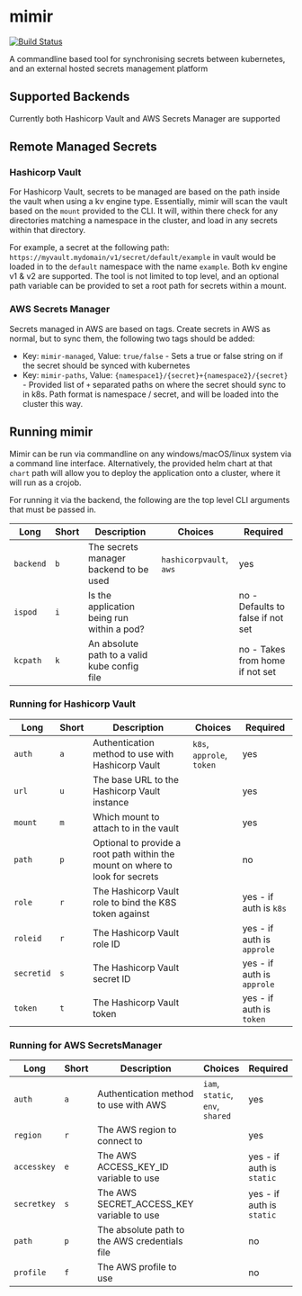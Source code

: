 # mimir

[![Build Status](https://travis-ci.org/marmotherder/mimir.svg?branch=master)](https://travis-ci.org/marmotherder/mimir)

A commandline based tool for synchronising secrets between kubernetes, and an external hosted secrets management platform

## Supported Backends

Currently both Hashicorp Vault and AWS Secrets Manager are supported

## Remote Managed Secrets

### Hashicorp Vault

For Hashicorp Vault, secrets to be managed are based on the path inside the vault when using a kv engine type. Essentially, mimir will scan the vault based on the `mount` provided to the CLI. It will, within there check for any directories matching a namespace in the cluster, and load in any secrets within that directory.

For example, a secret at the following path: `https://myvault.mydomain/v1/secret/default/example` in vault would be loaded in to the `default` namespace with the name `example`. Both kv engine v1 & v2 are supported. The tool is not limited to top level, and an optional path variable can be provided to set a root path for secrets within a mount.

### AWS Secrets Manager

Secrets managed in AWS are based on tags. Create secrets in AWS as normal, but to sync them, the following two tags should be added:

* Key: `mimir-managed`, Value: `true/false` - Sets a true or false string on if the secret should be synced with kubernetes
* Key: `mimir-paths`, Value: `{namespace1}/{secret}+{namespace2}/{secret}` - Provided list of `+` separated paths on where the secret should sync to in k8s. Path format is namespace / secret, and will be loaded into the cluster this way.

## Running mimir

Mimir can be run via commandline on any windows/macOS/linux system via a command line interface. Alternatively, the provided helm chart at that `chart` path will allow you to deploy the application onto a cluster, where it will run as a crojob.

For running it via the backend, the following are the top level CLI arguments that must be passed in.

| Long      | Short | Description                                  | Choices                 | Required                          |
| --------- | ----- | -------------------------------------------- | ----------------------- | --------------------------------- |
| `backend` | `b`   | The secrets manager backend to be used       | `hashicorpvault`, `aws` | yes                               |
| `ispod`   | `i`   | Is the application being run within a pod?   |                         | no - Defaults to false if not set |
| `kcpath`  | `k`   | An absolute path to a valid kube config file |                         | no - Takes from home if not set   |

### Running for Hashicorp Vault

| Long       | Short | Description                                                                   | Choices                   | Required                   |
| ---------- | ----- | ----------------------------------------------------------------------------- | ------------------------- | -------------------------- |
| `auth`     | `a`   | Authentication method to use with Hashicorp Vault                             | `k8s`, `approle`, `token` | yes                        |
| `url`      | `u`   | The base URL to the Hashicorp Vault instance                                  |                           | yes                        |
| `mount`    | `m`   | Which mount to attach to in the vault                                         |                           | yes                        |
| `path`     | `p`   | Optional to provide a root path within the mount on where to look for secrets |                           | no                         |
| `role`     | `r`   | The Hashicorp Vault role to bind the K8S token against                        |                           | yes - if auth is `k8s`     |
| `roleid`   | `r`   | The Hashicorp Vault role ID                                                   |                           | yes - if auth is `approle` |
| `secretid` | `s`   | The Hashicorp Vault secret ID                                                 |                           | yes - if auth is `approle` |
| `token`    | `t`   | The Hashicorp Vault token                                                     |                           | yes - if auth is `token`   |

### Running for AWS SecretsManager

| Long        | Short | Description                                   | Choices                          | Required                  |
| ----------- | ----- | --------------------------------------------- | -------------------------------- | ------------------------- |
| `auth`      | `a`   | Authentication method to use with AWS         | `iam`, `static`, `env`, `shared` | yes                       |
| `region`    | `r`   | The AWS region to connect to                  |                                  | yes                       |
| `accesskey` | `e`   | The AWS ACCESS_KEY_ID variable to use         |                                  | yes - if auth is `static` |
| `secretkey` | `s`   | The AWS SECRET_ACCESS_KEY variable to use     |                                  | yes - if auth is `static` |
| `path`      | `p`   | The absolute path to the AWS credentials file |                                  | no                        |
| `profile`   | `f`   | The AWS profile to use                        |                                  | no                        |